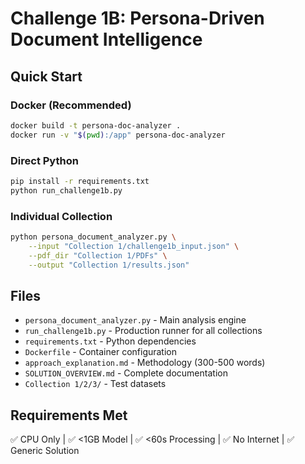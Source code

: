 # Challenge 1B: Persona-Driven Document Intelligence

## Quick Start

### Docker (Recommended)
```bash
docker build -t persona-doc-analyzer .
docker run -v "$(pwd):/app" persona-doc-analyzer
```

### Direct Python
```bash
pip install -r requirements.txt
python run_challenge1b.py
```

### Individual Collection
```bash
python persona_document_analyzer.py \
    --input "Collection 1/challenge1b_input.json" \
    --pdf_dir "Collection 1/PDFs" \
    --output "Collection 1/results.json"
```

## Files

- `persona_document_analyzer.py` - Main analysis engine
- `run_challenge1b.py` - Production runner for all collections
- `requirements.txt` - Python dependencies
- `Dockerfile` - Container configuration
- `approach_explanation.md` - Methodology (300-500 words)
- `SOLUTION_OVERVIEW.md` - Complete documentation
- `Collection 1/2/3/` - Test datasets

## Requirements Met

✅ CPU Only | ✅ <1GB Model | ✅ <60s Processing | ✅ No Internet | ✅ Generic Solution
